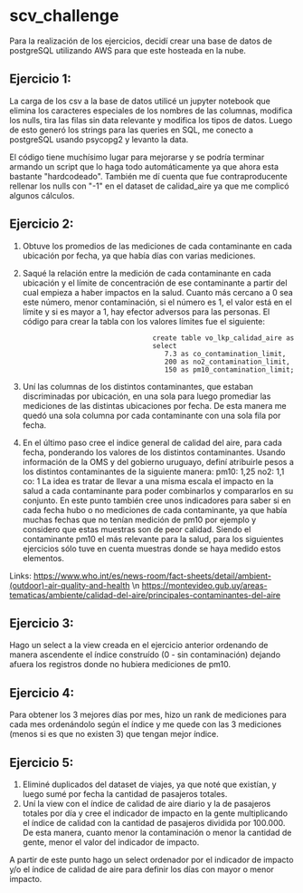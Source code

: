 # scv_challenge

Para la realización de los ejercicios, decidí crear una base de datos de postgreSQL utilizando AWS para que este hosteada en la nube.

## Ejercicio 1:

La carga de los csv a la base de datos utilicé un jupyter notebook que elimina los caracteres especiales de los nombres de las columnas, modifica los nulls, tira las filas sin data relevante y modifica los tipos de datos. Luego de esto generó los strings para las queries en SQL, me conecto a postgreSQL usando psycopg2 y levanto la data.

El código tiene muchísimo lugar para mejorarse y se podría terminar armando un script que lo haga todo automáticamente ya que ahora esta bastante "hardcodeado". También me dí cuenta que fue contraproducente rellenar los nulls con "-1" en el dataset de calidad_aire ya que me complicó algunos cálculos.

## Ejercicio 2:

1) Obtuve los promedios de las mediciones de cada contaminante en cada ubicación por fecha, ya que había días con varias mediciones.  
2) Saqué la relación entre la medición de cada contaminante en cada ubicación y el límite de concentración de ese contaminante a partir del cual empieza a haber impactos en la salud. Cuanto más cercano a 0 sea este número, menor contaminación, si el número es 1, el valor está en el límite y si es mayor a 1, hay efector adversos para las personas. El código para crear la tabla con los valores límites fue el siguiente:

                                       create table vo_lkp_calidad_aire as
                                       select
                                          7.3 as co_contamination_limit,
                                          200 as no2_contamination_limit,
                                          150 as pm10_contamination_limit;

4) Uní las columnas de los distintos contaminantes, que estaban discriminadas por ubicación, en una sola para luego promediar las mediciones de las distintas ubicaciones por fecha. De esta manera me quedó una sola columna por cada contaminante con una sola fila por fecha.
5) En el último paso cree el indice general de calidad del aire, para cada fecha, ponderando los valores de los distintos contaminantes. Usando información de la OMS y del gobierno uruguayo, definí atribuirle pesos a los distintos contaminantes de la siguiente manera:
          pm10: 1,25
          no2: 1,1
          co: 1
La idea es tratar de llevar a una misma escala el impacto en la salud a cada contaminante para poder combinarlos y compararlos en su conjunto. 
En este punto también cree unos indicadores para saber si en cada fecha hubo o no mediciones de cada contaminante, ya que había muchas fechas que no tenían medición de pm10 por ejemplo y considero que estas muestras son de peor calidad. Siendo el contaminante pm10 el más relevante para la salud, para los siguientes ejercicios sólo tuve en cuenta muestras donde se haya medido estos elementos.

Links:
      https://www.who.int/es/news-room/fact-sheets/detail/ambient-(outdoor)-air-quality-and-health \n
      https://montevideo.gub.uy/areas-tematicas/ambiente/calidad-del-aire/principales-contaminantes-del-aire

## Ejercicio 3:

Hago un select a la view creada en el ejercicio anterior ordenando de manera ascendente el índice construído (0 - sin contaminación) dejando afuera los registros donde no hubiera mediciones de pm10.

## Ejercicio 4:

Para obtener los 3 mejores días por mes, hizo un rank de mediciones para cada mes ordenándolo según el índice y me quede con las 3 mediciones (menos si es que no existen 3) que tengan mejor índice.

## Ejercicio 5:

1) Eliminé duplicados del dataset de viajes, ya que noté que existían, y luego sumé por fecha la cantidad de pasajeros totales. 
2) Uní la view con el índice de calidad de aire diario y la de pasajeros totales por día y cree el indicador de impacto en la gente multiplicando el índice de calidad con la cantidad de pasajeros dividida por 100.000. De esta manera, cuanto menor la contaminación o menor la cantidad de gente, menor el valor del indicador de impacto. 

A partir de este punto hago un select ordenador por el indicador de impacto y/o el índice de calidad de aire para definir los días con mayor o menor impacto. 
